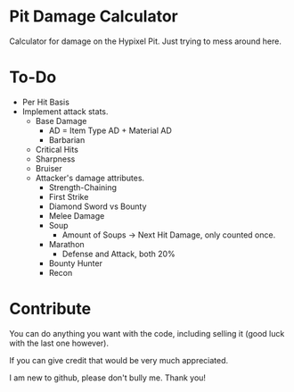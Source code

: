 # Pit Damage Calculator
Calculator for damage on the Hypixel Pit. Just trying to mess around here.

# To-Do
- Per Hit Basis
- Implement attack stats.
  - Base Damage
    - AD = Item Type AD + Material AD
    - Barbarian
  - Critical Hits
  - Sharpness
  - Bruiser
  - Attacker's damage attributes.
    - Strength-Chaining
    - First Strike
    - Diamond Sword vs Bounty
    - Melee Damage
    - Soup
      - Amount of Soups -> Next Hit Damage, only counted once.
    - Marathon
      - Defense and Attack, both 20%
    - Bounty Hunter
    - Recon
# Contribute
You can do anything you want with the code, including selling it (good luck with the last one however).

If you can give credit that would be very much appreciated.

I am new to github, please don't bully me. Thank you!
